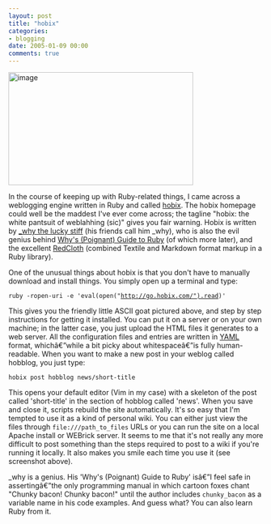 ```yaml
---
layout: post
title: "hobix"
categories:
- blogging
date: 2005-01-09 00:00
comments: true
---
```


<p class="img-shadow"><img src="http://www.rousette.org.uk/images/uploads/hobix_madness.png" border="0" alt="image" name="image" width="365" height="223" /></p><p>In the course of keeping up with Ruby-related things, I came across a weblogging engine written in Ruby and called <a href="http://hobix.com/">hobix</a>. The hobix homepage could well be the maddest I've ever come across; the tagline "hobix: the white pantsuit of weblahhing (sic)" gives you fair warning. Hobix is written by <a href="http://whytheluckystiff.net/">_why the lucky stiff</a> (his friends call him _why), who is also the evil genius behind <a href="http://poignantguide.net/ruby/">Why's (Poignant) Guide to Ruby</a> (of which more later), and the excellent <a href="http://www.whytheluckystiff.net/ruby/redcloth/">RedCloth</a> (combined Textile and Markdown format markup in a Ruby library).</p>

<p>One of the unusual things about hobix is that you don't have to manually download and install things. You simply open up a terminal and type:</p>

<code>ruby -ropen-uri -e 'eval(open("http://go.hobix.com/").read)'</code>

<p>This gives you the friendly little ASCII goat pictured above, and step by step instructions for getting it installed. You can put it on a server or on your own machine; in the latter case, you just upload the HTML files it generates to a web server. All the configuration files and entries are written in <a href="http://www.yaml.org/">YAML</a> format, whichâ€”while a bit picky about whitespaceâ€”is fully human-readable. When you want to make a new post in your weblog called hobblog, you just type:</p>

<code>hobix post hobblog news/short-title</code>

<p>This opens your default editor (Vim in my case) with a skeleton of the post called 'short-title' in the section of hobblog called 'news'. When you save and close it, scripts rebuild the site automatically. It's so easy that I'm tempted to use it as a kind of personal wiki. You can either just view the files through <code>file:///path_to_files</code> URLs or you can run the site on a local Apache install or WEBrick server. It seems to me that it's not really any more difficult to post something than the steps required to post to a wiki if you're running it locally. It also makes you smile each time you use it (see screenshot above).</p>

<p>_why is a genius. His 'Why's (Poignant) Guide to Ruby' isâ€”I feel safe in assertingâ€”the only programming manual in which cartoon foxes chant "Chunky bacon! Chunky bacon!" until the author includes <code>chunky_bacon</code> as a variable name in his code examples. And guess what? You can also learn Ruby from it.</p>
